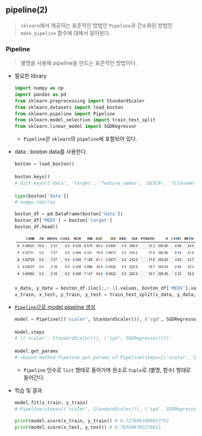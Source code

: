 ## pipeline(2)

> `sklearn`에서 제공하는 표준적인 방법인 `Pipeline`과 간소화된 방법인 `make_pipeline` 함수에 대해서 알아본다.



### Pipeline

> 별명을 사용해 pipeline을 만드는 표준적인 방법이다.



* 필요한 library

  ```python
  import numpy as np
  import pandas as pd
  from sklearn.preprocessing import StandardScaler
  from sklearn.datasets import load_boston
  from sklearn.pipeline import Pipeline
  from sklearn.model_selection import train_test_split
  from sklearn.linear_model import SGDRegressor
  ```

  - `Pipeline`은 `sklearn`의 `pipeline`에 포함되어 있다.

- data : boston data를 사용한다.

  ```python
  boston = load_boston()
  
  boston.keys()
  # dict_keys(['data', 'target', 'feature_names', 'DESCR', 'filename'])
  
  type(boston['data'])
  # numpy.ndarray
  ```

  ```python
  boston_df = pd.DataFrame(boston['data'])
  boston_df['MEDV'] = boston['target']
  boston_df.head()
  ```

  ![image-20210722020654112](markdown-images/image-20210722020654112.png)

  ```python
  x_data, y_data = boston_df.iloc[:,:-1].values, boston_df['MEDV'].values
  x_train, x_test, y_train, y_test = train_test_split(x_data, y_data, test_size=0.2, random_state=1)
  ```

* <u>`Pipeline`으로 model pipeline 생성</u>

  ```python
  model = Pipeline([('scaler', StandardScaler()), ('sgd', SGDRegressor())])
  
  model.steps
  # [('scaler', StandardScaler()), ('sgd', SGDRegressor())]
  
  model.get_params
  # <bound method Pipeline.get_params of Pipeline(steps=[('scaler', StandardScaler()), ('sgd', SGDRegressor())])>
  ```

  * `Pipeline` 인수로 `list` 형태로 들어가며 원소로 `tuple`로 (별명, 함수) 형태로 들어간다.

* 학습 및 결과

  ```python
  model.fit(x_train, y_train)
  # Pipeline(steps=[('scaler', StandardScaler()), ('sgd', SGDRegressor())])
  ```

  ```python
  print(model.score(x_train, y_train)) # 0.7276963909017751
  print(model.score(x_test, y_test)) # 0.763896702276611
  ```

  